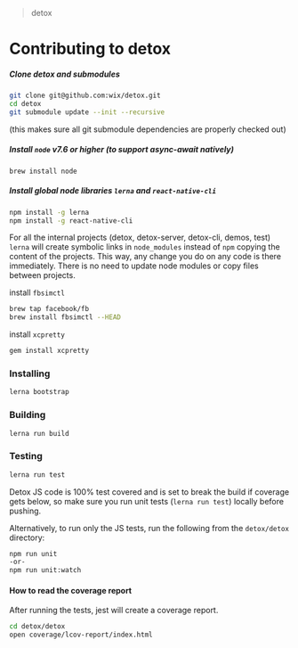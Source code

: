 > detox

# Contributing to detox

##### Clone detox and submodules

```sh
git clone git@github.com:wix/detox.git
cd detox
git submodule update --init --recursive
```
(this makes sure all git submodule dependencies are properly checked out)


##### Install `node` v7.6 or higher (to support async-await natively)

```
brew install node
```

##### Install global node libraries `lerna` and `react-native-cli`

```sh
npm install -g lerna
npm install -g react-native-cli
```

For all the internal projects (detox, detox-server, detox-cli, demos, test) `lerna` will create symbolic links in `node_modules` instead of `npm` copying the content of the projects. This way, any change you do on any code is there immediately. There is no need to update node modules or copy files between projects.

install `fbsimctl` 

```sh
brew tap facebook/fb
brew install fbsimctl --HEAD
```

install `xcpretty`

```sh
gem install xcpretty
```
### Installing

```sh
lerna bootstrap
```

### Building

```sh
lerna run build
```

### Testing

```sh
lerna run test
```

Detox JS code is 100% test covered and is set to break the build if coverage gets below, so make sure you run unit tests (`lerna run test`) locally before pushing.

Alternatively, to run only the JS tests, run the following from the `detox/detox` directory: 

```sh
npm run unit
-or-
npm run unit:watch
```

#### How to read the coverage report
After running the tests, jest will create a coverage report.

```sh
cd detox/detox
open coverage/lcov-report/index.html
```

